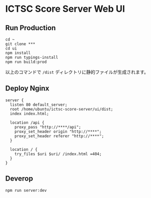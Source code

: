 # ICTSC Score Server Web UI

## Run Production

```
cd ~
git clone ***
cd ui
npm install
npm run typings-install
npm run build:prod
```

以上のコマンドで `/dist` ディレクトリに静的ファイルが生成されます。

## Deploy Nginx

```
server {
  listen 80 default_server;
  root /home/ubuntu/ictsc-score-server/ui/dist;
  index index.html;

  location /api {
    proxy_pass "http://****/api";
    proxy_set_header origin "http://****";
    proxy_set_header referer "http://****";
  }

  location / {
    try_files $uri $uri/ /index.html =404;
  }
}
```

## Deverop

```
npm run server:dev
```

